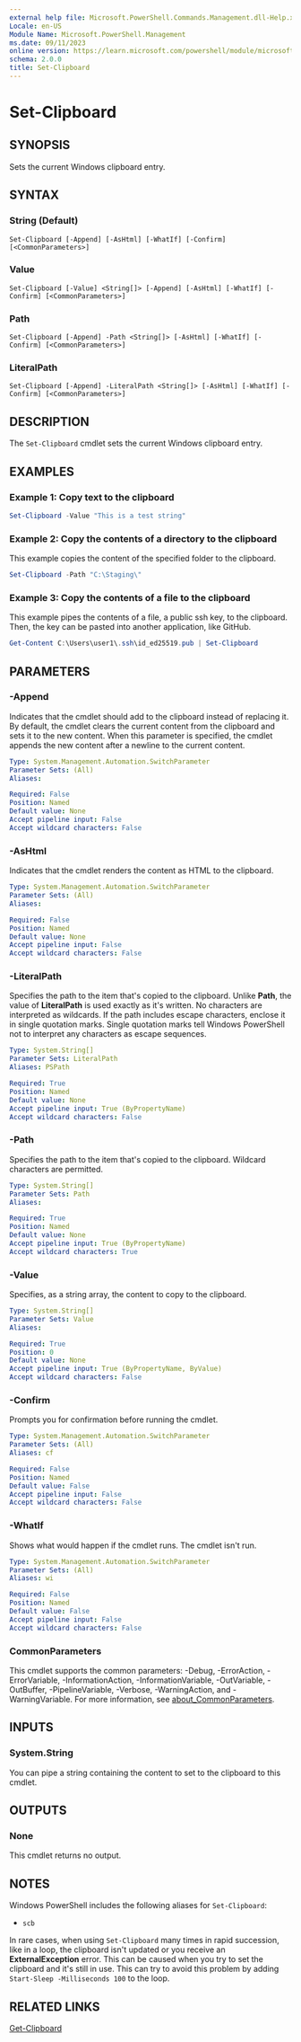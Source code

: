 ```yaml
---
external help file: Microsoft.PowerShell.Commands.Management.dll-Help.xml
Locale: en-US
Module Name: Microsoft.PowerShell.Management
ms.date: 09/11/2023
online version: https://learn.microsoft.com/powershell/module/microsoft.powershell.management/set-clipboard?view=powershell-5.1&WT.mc_id=ps-gethelp
schema: 2.0.0
title: Set-Clipboard
---
```


# Set-Clipboard

## SYNOPSIS
Sets the current Windows clipboard entry.

## SYNTAX

### String (Default)

```
Set-Clipboard [-Append] [-AsHtml] [-WhatIf] [-Confirm] [<CommonParameters>]
```

### Value

```
Set-Clipboard [-Value] <String[]> [-Append] [-AsHtml] [-WhatIf] [-Confirm] [<CommonParameters>]
```

### Path

```
Set-Clipboard [-Append] -Path <String[]> [-AsHtml] [-WhatIf] [-Confirm] [<CommonParameters>]
```

### LiteralPath

```
Set-Clipboard [-Append] -LiteralPath <String[]> [-AsHtml] [-WhatIf] [-Confirm] [<CommonParameters>]
```

## DESCRIPTION

The `Set-Clipboard` cmdlet sets the current Windows clipboard entry.

## EXAMPLES

### Example 1: Copy text to the clipboard

```powershell
Set-Clipboard -Value "This is a test string"
```

### Example 2: Copy the contents of a directory to the clipboard

This example copies the content of the specified folder to the clipboard.

```powershell
Set-Clipboard -Path "C:\Staging\"
```

### Example 3: Copy the contents of a file to the clipboard

This example pipes the contents of a file, a public ssh key, to the clipboard. Then, the key can be
pasted into another application, like GitHub.

```powershell
Get-Content C:\Users\user1\.ssh\id_ed25519.pub | Set-Clipboard
```

## PARAMETERS

### -Append

Indicates that the cmdlet should add to the clipboard instead of replacing it. By default, the
cmdlet clears the current content from the clipboard and sets it to the new content. When this
parameter is specified, the cmdlet appends the new content after a newline to the current content.

```yaml
Type: System.Management.Automation.SwitchParameter
Parameter Sets: (All)
Aliases:

Required: False
Position: Named
Default value: None
Accept pipeline input: False
Accept wildcard characters: False
```

### -AsHtml

Indicates that the cmdlet renders the content as HTML to the clipboard.

```yaml
Type: System.Management.Automation.SwitchParameter
Parameter Sets: (All)
Aliases:

Required: False
Position: Named
Default value: None
Accept pipeline input: False
Accept wildcard characters: False
```

### -LiteralPath

Specifies the path to the item that's copied to the clipboard. Unlike **Path**, the value of
**LiteralPath** is used exactly as it's written. No characters are interpreted as wildcards. If the
path includes escape characters, enclose it in single quotation marks. Single quotation marks tell
Windows PowerShell not to interpret any characters as escape sequences.

```yaml
Type: System.String[]
Parameter Sets: LiteralPath
Aliases: PSPath

Required: True
Position: Named
Default value: None
Accept pipeline input: True (ByPropertyName)
Accept wildcard characters: False
```

### -Path

Specifies the path to the item that's copied to the clipboard. Wildcard characters are permitted.

```yaml
Type: System.String[]
Parameter Sets: Path
Aliases:

Required: True
Position: Named
Default value: None
Accept pipeline input: True (ByPropertyName)
Accept wildcard characters: True
```

### -Value

Specifies, as a string array, the content to copy to the clipboard.

```yaml
Type: System.String[]
Parameter Sets: Value
Aliases:

Required: True
Position: 0
Default value: None
Accept pipeline input: True (ByPropertyName, ByValue)
Accept wildcard characters: False
```

### -Confirm

Prompts you for confirmation before running the cmdlet.

```yaml
Type: System.Management.Automation.SwitchParameter
Parameter Sets: (All)
Aliases: cf

Required: False
Position: Named
Default value: False
Accept pipeline input: False
Accept wildcard characters: False
```

### -WhatIf

Shows what would happen if the cmdlet runs. The cmdlet isn't run.

```yaml
Type: System.Management.Automation.SwitchParameter
Parameter Sets: (All)
Aliases: wi

Required: False
Position: Named
Default value: False
Accept pipeline input: False
Accept wildcard characters: False
```

### CommonParameters

This cmdlet supports the common parameters: -Debug, -ErrorAction, -ErrorVariable,
-InformationAction, -InformationVariable, -OutVariable, -OutBuffer, -PipelineVariable, -Verbose,
-WarningAction, and -WarningVariable. For more information, see
[about_CommonParameters](https://go.microsoft.com/fwlink/?LinkID=113216).

## INPUTS

### System.String

You can pipe a string containing the content to set to the clipboard to this cmdlet.

## OUTPUTS

### None

This cmdlet returns no output.

## NOTES

Windows PowerShell includes the following aliases for `Set-Clipboard`:

- `scb`

In rare cases, when using `Set-Clipboard` many times in rapid succession, like in a loop, the
clipboard isn't updated or you receive an **ExternalException** error. This can be caused when you
try to set the clipboard and it's still in use. This can try to avoid this problem by adding
`Start-Sleep -Milliseconds 100` to the loop.

## RELATED LINKS

[Get-Clipboard](Get-Clipboard.md)

